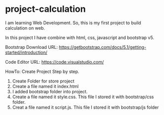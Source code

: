 # project-calculation
I am learning Web Development. So, this is my first project to build calculation on web. 

In this project I have combine with html, css, javascript and bootstrap v5.

Bootstrap Download URL:
https://getbootstrap.com/docs/5.1/getting-started/introduction/

Code Editor URL:
https://code.visualstudio.com/

HowTo:
Create Project Step by step.
1. Create Folder for store project
2. Create a file named it index.html
3. I added bootstrap folder into project. 
4. Create a file named it style.css. This file I stored it with bootstrap/css folder.
5. Creat a file named it script.js. This file I stored it with bootstrap/js folder
